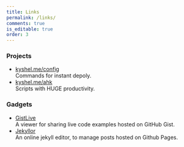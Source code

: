 ```yaml
---
title: Links
permalink: /links/
comments: true
is_editable: true
order: 3
---
```


### Projects

- [kyshel.me/config](http://kyshel.me/config)    
  Commands for instant depoly.
- [kyshel.me/ahk](http://kyshel.me/ahk)    
  Scripts with HUGE productivity.


### Gadgets

- [GistLive](http://kyshel.me/GistLive)    
  A viewer for sharing live code examples hosted on GitHub Gist.
- [Jekyllor](http://kyshel.me/jekyllor)    
  An online jekyll editor, to manage posts hosted on Github Pages. 




